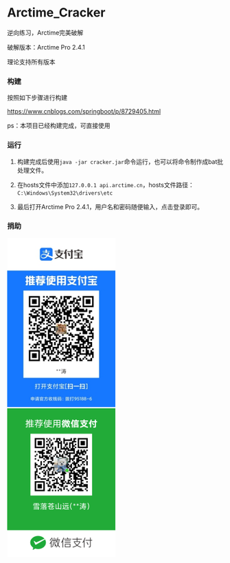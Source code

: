 # Arctime_Cracker
逆向练习，Arctime完美破解

破解版本：Arctime Pro 2.4.1

理论支持所有版本

### 构建

按照如下步骤进行构建

https://www.cnblogs.com/springboot/p/8729405.html

ps：本项目已经构建完成，可直接使用

### 运行

1. 构建完成后使用`java -jar cracker.jar`命令运行，也可以将命令制作成bat批处理文件。

2. 在hosts文件中添加`127.0.0.1 api.arctime.cn`，hosts文件路径：`C:\Windows\System32\drivers\etc`

3. 最后打开Arctime Pro 2.4.1，用户名和密码随便输入，点击登录即可。

### 捐助

<img src="https://github.com/Lintao-Zeng/arctime_cracker/blob/main/donation/alipay.jpg" width="50%" height="50%" style="display: inline;">

<img src="https://github.com/Lintao-Zeng/arctime_cracker/blob/main/donation/wechat.png" width="50%" height="50%" style="display: inline;">
